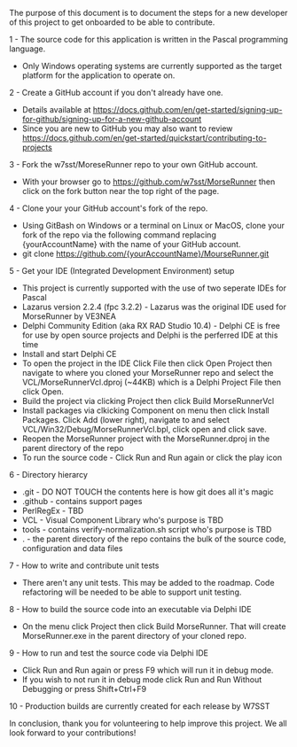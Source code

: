 The purpose of this document is to document the steps for a new developer of this project to get onboarded
to be able to contribute.

1 - The source code for this application is written in the Pascal programming language.
- Only Windows operating systems are currently supported as the target platform for the application to operate on.

2 - Create a GitHub account if you don't already have one.
- Details available at https://docs.github.com/en/get-started/signing-up-for-github/signing-up-for-a-new-github-account
- Since you are new to GitHub you may also want to review https://docs.github.com/en/get-started/quickstart/contributing-to-projects

3 - Fork the w7sst/MoreseRunner repo to your own GitHub account.
- With your browser go to https://github.com/w7sst/MorseRunner
then click on the fork button near the top right of the page.

4 - Clone your your GitHub account's fork of the repo.
- Using GitBash on Windows or a terminal on Linux or MacOS, clone your fork of the repo via the following command
replacing {yourAccountName} with the name of your GitHub account.
- git clone https://github.com/{yourAccountName}/MourseRunner.git

5 - Get your IDE (Integrated Development Environment) setup
- This project is currently supported with the use of two seperate IDEs for Pascal
- Lazarus version 2.2.4 (fpc 3.2.2) - Lazarus was the original IDE used for MorseRunner by VE3NEA
- Delphi Community Edition (aka RX RAD Studio 10.4) - Delphi CE is free for use by open source projects and Delphi is the perferred IDE at this time
- Install and start Delphi CE 
- To open the project in the IDE Click File then click Open Project
then navigate to where you cloned your MorseRunner repo and
select the VCL/MorseRunnerVcl.dproj (~44KB) which is a Delphi Project File then click Open.
- Build the project via clicking Project then click Build MorseRunnerVcl
- Install packages via clkicking Component on menu then click Install Packages. Click Add (lower right),
navigate to and select VCL/Win32/Debug/MorseRunnerVcl.bpl, click open and click save.
- Reopen the MorseRunner project with the MorseRunner.dproj in the parent directory of the repo
- To run the source code - Click Run and Run again or click the play icon

6 - Directory hierarcy
- .git - DO NOT TOUCH the contents here is how git does all it's magic
- .github - contains support pages
- PerlRegEx - TBD
- VCL - Visual Component Library who's purpose is TBD
- tools - contains verify-normalization.sh script who's purpose is TBD
- . - the parent directory of the repo contains the bulk of the source code, configuration and data files

7 - How to write and contribute unit tests
- There aren't any unit tests. This may be added to the roadmap. Code refactoring will be needed to be able to support unit testing.

8 - How to build the source code into an executable via Delphi IDE
- On the menu click Project then click Build MorseRunner. That will create MorseRunner.exe in the parent directory of your cloned repo.

9 - How to run and test the source code via Delphi IDE
- Click Run and Run again or press F9 which will run it in debug mode. 
- If you wish to not run it in debug mode click Run and Run Without Debugging or press Shift+Ctrl+F9

10 - Production builds are currently created for each release by W7SST

In conclusion, thank you for volunteering to help improve this project. We all look forward to your contributions!


